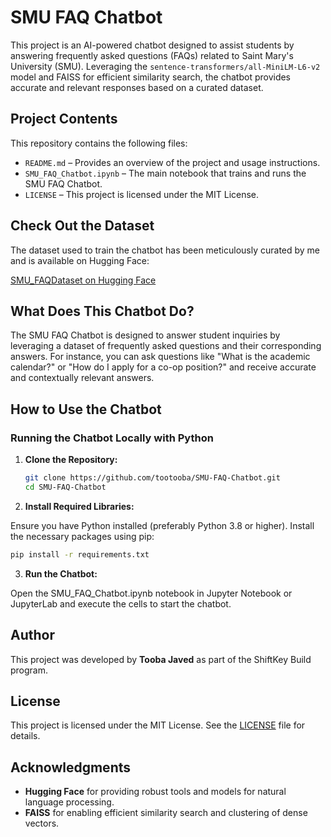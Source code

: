 # SMU FAQ Chatbot

This project is an AI-powered chatbot designed to assist students by answering frequently asked questions (FAQs) related to Saint Mary's University (SMU). Leveraging the `sentence-transformers/all-MiniLM-L6-v2` model and FAISS for efficient similarity search, the chatbot provides accurate and relevant responses based on a curated dataset.

## Project Contents

This repository contains the following files:

- `README.md` – Provides an overview of the project and usage instructions.
- `SMU_FAQ_Chatbot.ipynb` – The main notebook that trains and runs the SMU FAQ Chatbot.
- `LICENSE` – This project is licensed under the MIT License.

## Check Out the Dataset

The dataset used to train the chatbot has been meticulously curated by me and is available on Hugging Face:

[SMU_FAQDataset on Hugging Face](https://huggingface.co/datasets/tootooba/SMU_FAQDataset)

## What Does This Chatbot Do?

The SMU FAQ Chatbot is designed to answer student inquiries by leveraging a dataset of frequently asked questions and their corresponding answers. For instance, you can ask questions like "What is the academic calendar?" or "How do I apply for a co-op position?" and receive accurate and contextually relevant answers.

## How to Use the Chatbot

### Running the Chatbot Locally with Python

1. **Clone the Repository:**

   ```bash
   git clone https://github.com/tootooba/SMU-FAQ-Chatbot.git
   cd SMU-FAQ-Chatbot

2. **Install Required Libraries:**

  Ensure you have Python installed (preferably Python 3.8 or higher). Install the necessary packages  using pip:
  
   ```bash
  pip install -r requirements.txt

```
3. **Run the Chatbot:**

Open the SMU_FAQ_Chatbot.ipynb notebook in Jupyter Notebook or JupyterLab and execute the cells to start the chatbot.

## Author

This project was developed by **Tooba Javed** as part of the ShiftKey Build program.

## License

This project is licensed under the MIT License. See the [LICENSE](LICENSE) file for details.

## Acknowledgments

- **Hugging Face** for providing robust tools and models for natural language processing.
- **FAISS** for enabling efficient similarity search and clustering of dense vectors.




